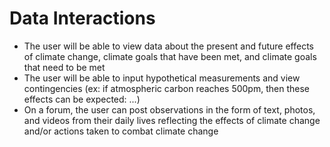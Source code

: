# Data Interactions
- The user will be able to view data about the present and future effects of climate change, climate goals that have been met, and climate goals that need to be met
- The user will be able to input hypothetical measurements and view contingencies (ex: if atmospheric carbon reaches 500pm, then these effects can be expected: ...)
- On a forum, the user can post observations in the form of text, photos, and videos from their daily lives reflecting the effects of climate change and/or actions taken to combat climate change 